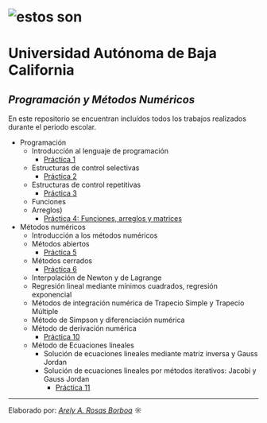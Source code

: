 # ![estos son](https://user-images.githubusercontent.com/72161582/102662716-3b10e580-4134-11eb-8a1e-4624ad50e5ba.jpg)

#       Universidad Autónoma de Baja California
##       _Programación y Métodos Numéricos_

En este repositorio se encuentran incluídos todos los trabajos realizados durante el periodo escolar. 

* Programación
  - Introducción al lenguaje de programación
    - [Práctica 1](https://github.com/arelyrosas/PyMN2020/tree/main/Pr%C3%A1ctica%201)
  - Estructuras de control selectivas
    - [Práctica 2](https://github.com/arelyrosas/PyMN2020/tree/main/Pr%C3%A1ctica%202)
  - Estructuras de control repetitivas
    - [Práctica 3](https://github.com/arelyrosas/PyMN2020/tree/main/Práctica%203)
  - Funciones
  - Arreglos)
    - [Práctica 4: Funciones, arreglos y matrices]( https://github.com/arelyrosas/PyMN2020/tree/main/Práctica%204)
* Métodos numéricos
  - Introducción a los métodos numéricos
  - Métodos abiertos
    - [Práctica 5](https://github.com/arelyrosas/PyMN2020/tree/main/Práctica%205)
  - Métodos cerrados
    - [Práctica 6](https://github.com/arelyrosas/PyMN2020/tree/main/Práctica%206)
  - Interpolación de Newton y de Lagrange
  - Regresión lineal mediante mínimos cuadrados, regresión exponencial
  - Métodos de integración numérica de Trapecio Simple y Trapecio Múltiple
  - Método de Simpson y diferenciación numérica
  - Método de derivación numérica
    - [Práctica 10](https://github.com/arelyrosas/PyMN2020/blob/main/Práctica%2010/P10_DerivacionNumerica.cpp)
  - Método de Ecuaciones lineales
    - Solución de ecuaciones lineales mediante matriz inversa y Gauss Jordan
    - Solución de ecuaciones lineales por métodos iterativos: Jacobi y Gauss Jordan  
      - [Práctica 11](https://github.com/arelyrosas/PyMN2020/tree/main/Práctica%2011)
      
________________________________________________________________________________________________________________________

Elaborado por: [_Arely A. Rosas Borboa_](https://www.youtube.com/watch?v=cJv3YLxZ2wk) ☼


